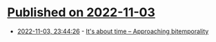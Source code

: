 # [Published on 2022-11-03](index.md)

* [2022-11-03, 23:44:26](https://news.ycombinator.com/item?id=33459600) - [It's about time – Approaching bitemporality](https://javahippie.net/databases/bitemporality/2022/11/03/its-about-time-1.html)
